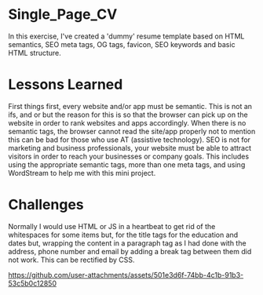 # Single_Page_CV
In this exercise, I've created a 'dummy' resume template based on HTML semantics, SEO meta tags, OG tags, favicon, SEO keywords and basic HTML structure.

# Lessons Learned
First things first, every website and/or app must be semantic. This is not an ifs, and or but the reason for this is so that the browser can pick up on the website in order to rank websites and apps accordingly. When there is no semantic tags, the browser cannot read the site/app properly not to mention this can be bad for those who use AT (assistive technology). SEO is not for marketing and business professionals, your website must be able to attract visitors in order to reach your businesses or company goals. This includes using the appropriate semantic tags, more than one meta tags, and using WordStream to help me with this mini project.

# Challenges
Normally I would use HTML or JS in a heartbeat to get rid of the whitespaces for some items but, for the title tags for the education and dates but, wrapping the content in a paragraph tag as I had done with the address, phone number and email by adding a break tag between them did not work. This can be rectified by CSS.


https://github.com/user-attachments/assets/501e3d6f-74bb-4c1b-91b3-53c5b0c12850

